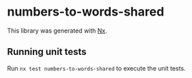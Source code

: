 # numbers-to-words-shared

This library was generated with [Nx](https://nx.dev).

## Running unit tests

Run `nx test numbers-to-words-shared` to execute the unit tests.
